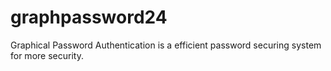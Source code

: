 # graphpassword24
Graphical Password Authentication is a efficient password securing system for more security.
